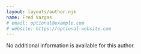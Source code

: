 ```yaml
---
layout: layouts/author.njk
name: Fred Vargas
# email: optional@example.com
# website: https://optional-website.com
---
```

No additional information is available for this author.
